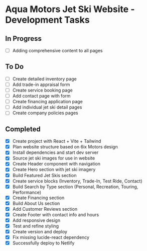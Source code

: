 # Aqua Motors Jet Ski Website - Development Tasks

## In Progress
- [ ] Adding comprehensive content to all pages

## To Do
- [ ] Create detailed inventory page
- [ ] Add trade-in appraisal form
- [ ] Create service booking page
- [ ] Add contact page with form
- [ ] Create financing application page
- [ ] Add individual jet ski detail pages
- [ ] Create company policies pages

## Completed
- [x] Create project with React + Vite + Tailwind
- [x] Plan website structure based on 6ix Motors design
- [x] Install dependencies and start dev server
- [x] Source jet ski images for use in website
- [x] Create Header component with navigation
- [x] Create Hero section with jet ski imagery
- [x] Build Featured Jet Skis section
- [x] Create service blocks (Inventory, Trade-In, Test Ride, Contact)
- [x] Build Search by Type section (Personal, Recreation, Touring, Performance)
- [x] Create Financing section
- [x] Build About Us section
- [x] Add Customer Reviews section
- [x] Create Footer with contact info and hours
- [x] Add responsive design
- [x] Test and refine styling
- [x] Create version and deploy
- [x] Fix missing lucide-react dependency
- [x] Successfully deploy to Netlify
